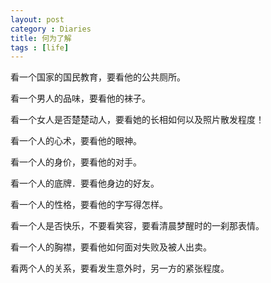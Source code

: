 ```yaml
---
layout: post
category : Diaries
title: 何为了解
tags : [life]
---
```



看一个国家的国民教育，要看他的公共厕所。 


看一个男人的品味，要看他的袜子。 

看一个女人是否楚楚动人，要看她的长相如何以及照片散发程度！ 


看一个人的心术，要看他的眼神。 

看一个人的身价，要看他的对手。 

看一个人的底牌．要看他身边的好友。 

看一个人的性格，要看他的字写得怎样。

看一个人是否快乐，不要看笑容，要看清晨梦醒时的一刹那表情。 
　　 

看一个人的胸襟，要看他如何面对失败及被人出卖。 

看两个人的关系，要看发生意外时，另一方的紧张程度。